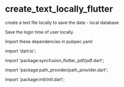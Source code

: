# create_text_locally_flutter
create a text file locally to save the data - local database 

Save the login time of user locally.

Import these dependencies in pubpec.yaml

import 'dart:io';

import 'package:syncfusion_flutter_pdf/pdf.dart';

import 'package:path_provider/path_provider.dart';

import 'package:intl/intl.dart';


